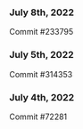 ### July 8th, 2022

Commit #233795

### July 5th, 2022

Commit #314353


### July 4th, 2022

Commit #72281
